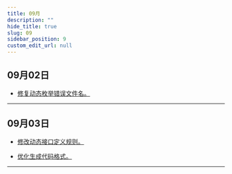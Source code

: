 ```yaml
---
title: 09月
description: ""
hide_title: true
slug: 09
sidebar_position: 9
custom_edit_url: null
---
```


## 09月02日

- [修复动态枚举错误文件名。](https://github.com/crazytuzi/UnrealCSharp/commit/eb62303e75a06f1bf5d4cfe24802439e50dc0da4)

---

## 09月03日

- [修改动态接口定义规则。](https://github.com/crazytuzi/UnrealCSharp/commit/b23411054b595fa269d01e36f6db7c0fb8e5be71)

- [优化生成代码格式。](https://github.com/crazytuzi/UnrealCSharp/commit/dc388793193d3d2212c04fa25c006fe81db7f3e8)

---
